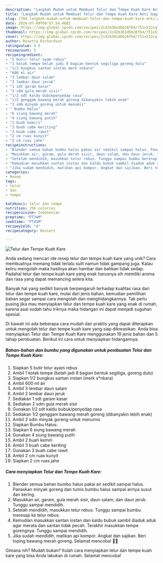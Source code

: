 ```yaml
---
description: "Langkah Mudah untuk Membuat Telur dan Tempe Kuah Kare Anti Gagal"
title: "Langkah Mudah untuk Membuat Telur dan Tempe Kuah Kare Anti Gagal"
slug: 1704-langkah-mudah-untuk-membuat-telur-dan-tempe-kuah-kare-anti-gagal
date: 2020-07-09T09:57:54.468Z
image: https://img-global.cpcdn.com/recipes/2cd2b361dbb26fb4/751x532cq70/telur-dan-tempe-kuah-kare-foto-resep-utama.jpg
thumbnail: https://img-global.cpcdn.com/recipes/2cd2b361dbb26fb4/751x532cq70/telur-dan-tempe-kuah-kare-foto-resep-utama.jpg
cover: https://img-global.cpcdn.com/recipes/2cd2b361dbb26fb4/751x532cq70/telur-dan-tempe-kuah-kare-foto-resep-utama.jpg
author: Rosetta Richardson
ratingvalue: 4.5
reviewcount: 5
recipeingredient:
- "5 butir telur ayam rebus"
- "1 kotak tempe belah jadi 8 bagian bentuk segitiga goreng dulu"
- "1/2 bungkus santan instan merk snkara"
- "600 ml air"
- "3 lembar daun salam"
- "2 lembar daun jeruk"
- "1 sdt garam kasar"
- "2 sdm gula merah sisir"
- "1/2 sdt kaldu bubukpenyedap rasa"
- "1/2 genggam bawang merah goreng dibanyakin lebih enak"
- "2 sdm minyak goreng untuk menumis"
- " Bumbu Halus"
- "6 siung bawang merah"
- "4 siung bawang putih"
- "2 buah kemiri"
- "3 buah cabe keriting"
- "3 buah cabe rawit"
- "2 cm ruas kunyit"
- "2 cm ruas jahe"
recipeinstructions:
- "Blender semua bahan bumbu halus pakai air sedikit sampai halus. Panaskan minyak goreng dan tumis bumbu halus sampai airnya susut dan kering."
- "Masukkan air, garam, gula merah sisir, daun salam, dan daun jeruk. Tunggu sampai mendidih."
- "Setelah mendidih, masukkan telur rebus. Tunggu sampai bumbu meresap ke telur rebus."
- "Kemudian masukkan santan instan dan kaldu bubuk sambil diaduk aduk agar merata dan santan tidak pecah. Terakhir masukkan tempe gorengnya. Tunggu sampai mendidih."
- "Jika sudah mendidih, matikan api kompor. Angkat dan sajikan. Beri toping bawang merah goreng. Selamat mencoba! 🤤😍"
categories:
- Resep
tags:
- telur
- dan
- tempe

katakunci: telur dan tempe 
nutrition: 256 calories
recipecuisine: Indonesian
preptime: "PT34M"
cooktime: "PT45M"
recipeyield: "4"
recipecategory: Dessert

---
```



![Telur dan Tempe Kuah Kare](https://img-global.cpcdn.com/recipes/2cd2b361dbb26fb4/751x532cq70/telur-dan-tempe-kuah-kare-foto-resep-utama.jpg)

Anda sedang mencari ide resep telur dan tempe kuah kare yang unik? Cara membuatnya memang tidak terlalu sulit namun tidak gampang juga. Kalau keliru mengolah maka hasilnya akan hambar dan bahkan tidak sedap. Padahal telur dan tempe kuah kare yang enak harusnya sih memiliki aroma dan rasa yang dapat memancing selera kita.



Banyak hal yang sedikit banyak berpengaruh terhadap kualitas rasa dari telur dan tempe kuah kare, mulai dari jenis bahan, kemudian pemilihan bahan segar sampai cara mengolah dan menghidangkannya. Tak perlu pusing jika mau menyiapkan telur dan tempe kuah kare yang enak di rumah, karena asal sudah tahu triknya maka hidangan ini dapat menjadi suguhan spesial.


Di bawah ini ada beberapa cara mudah dan praktis yang dapat diterapkan untuk mengolah telur dan tempe kuah kare yang siap dikreasikan. Anda bisa menyiapkan Telur dan Tempe Kuah Kare menggunakan 19 jenis bahan dan 5 tahap pembuatan. Berikut ini cara untuk menyiapkan hidangannya.

<!--inarticleads1-->

##### Bahan-bahan dan bumbu yang digunakan untuk pembuatan Telur dan Tempe Kuah Kare:

1. Siapkan 5 butir telur ayam rebus
1. Ambil 1 kotak tempe (belah jadi 8 bagian bentuk segitiga, goreng dulu)
1. Siapkan 1/2 bungkus santan instan (merk s*nkara)
1. Ambil 600 ml air
1. Ambil 3 lembar daun salam
1. Ambil 2 lembar daun jeruk
1. Sediakan 1 sdt garam kasar
1. Sediakan 2 sdm gula merah sisir
1. Gunakan 1/2 sdt kaldu bubuk/penyedap rasa
1. Sediakan 1/2 genggam bawang merah goreng (dibanyakin lebih enak)
1. Ambil 2 sdm minyak goreng untuk menumis
1. Siapkan  Bumbu Halus:
1. Siapkan 6 siung bawang merah
1. Gunakan 4 siung bawang putih
1. Ambil 2 buah kemiri
1. Ambil 3 buah cabe keriting
1. Gunakan 3 buah cabe rawit
1. Ambil 2 cm ruas kunyit
1. Siapkan 2 cm ruas jahe




<!--inarticleads2-->

##### Cara menyiapkan Telur dan Tempe Kuah Kare:

1. Blender semua bahan bumbu halus pakai air sedikit sampai halus. Panaskan minyak goreng dan tumis bumbu halus sampai airnya susut dan kering.
1. Masukkan air, garam, gula merah sisir, daun salam, dan daun jeruk. Tunggu sampai mendidih.
1. Setelah mendidih, masukkan telur rebus. Tunggu sampai bumbu meresap ke telur rebus.
1. Kemudian masukkan santan instan dan kaldu bubuk sambil diaduk aduk agar merata dan santan tidak pecah. Terakhir masukkan tempe gorengnya. Tunggu sampai mendidih.
1. Jika sudah mendidih, matikan api kompor. Angkat dan sajikan. Beri toping bawang merah goreng. Selamat mencoba! 🤤😍




Gimana nih? Mudah bukan? Itulah cara menyiapkan telur dan tempe kuah kare yang bisa Anda lakukan di rumah. Selamat mencoba!
